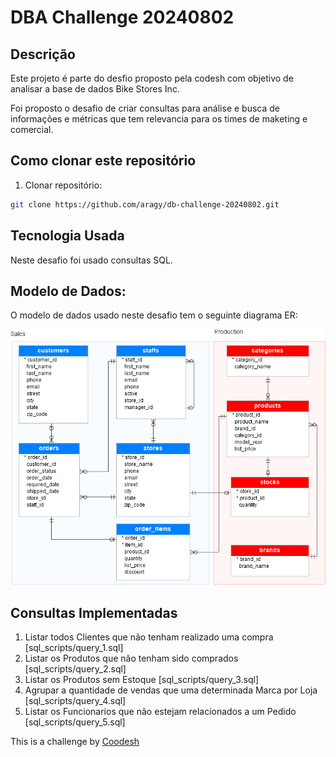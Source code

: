 # DBA Challenge 20240802

## Descrição

Este projeto é parte do desfio proposto pela codesh com objetivo de analisar a base de dados  Bike Stores Inc. 

Foi proposto o desafio de criar consultas para análise e busca de informações e métricas que tem relevancia para os times de maketing e comercial.

## Como clonar este repositório

1. Clonar repositório:
```bash
git clone https://github.com/aragy/db-challenge-20240802.git
```
## Tecnologia Usada
Neste desafio foi usado consultas SQL.

## Modelo de Dados:

O modelo de dados usado neste desafio tem o seguinte diagrama ER:

![<img src="/samples/model.png" height="500" alt="Modelo" title="Modelo"/>](/samples/model.png)

## Consultas Implementadas

1. Listar todos Clientes que não tenham realizado uma compra [sql_scripts/query_1.sql]
2. Listar os Produtos que não tenham sido comprados [sql_scripts/query_2.sql]
3. Listar os Produtos sem Estoque [sql_scripts/query_3.sql]
4. Agrupar a quantidade de vendas que uma determinada Marca por Loja [sql_scripts/query_4.sql]
5. Listar os Funcionarios que não estejam relacionados a um Pedido [sql_scripts/query_5.sql]



This is a challenge by [Coodesh](https://coodesh.com/)